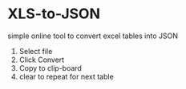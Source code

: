 # XLS-to-JSON

simple online tool to convert excel tables into JSON


1. Select file
1. Click Convert
1. Copy to clip-board
1. clear to repeat for next table

